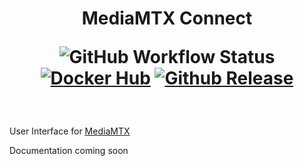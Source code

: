 <h1 align="center">
  MediaMTX Connect
  
  ![GitHub Workflow Status](https://img.shields.io/github/actions/workflow/status/bcanfield/mediamtx-connect/release.yml?label=CI)
  [![Docker Hub](https://img.shields.io/badge/bcanfield/mediamtx--connect-docker?label=docker&color=blue)](https://hub.docker.com/r/bcanfield/mediamtx-connect)
  [![Github Release](https://img.shields.io/github/v/release/bcanfield/mediamtx-connect)](https://github.com/bcanfield/mediamtx-connect/releases)
</h1>

<br>

User Interface for [MediaMTX](https://github.com/bluenviron/mediamtx) 

Documentation coming soon
